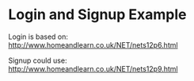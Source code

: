 # Login and Signup Example

Login is based on:  
http://www.homeandlearn.co.uk/NET/nets12p6.html

Signup could use:   
http://www.homeandlearn.co.uk/NET/nets12p9.html